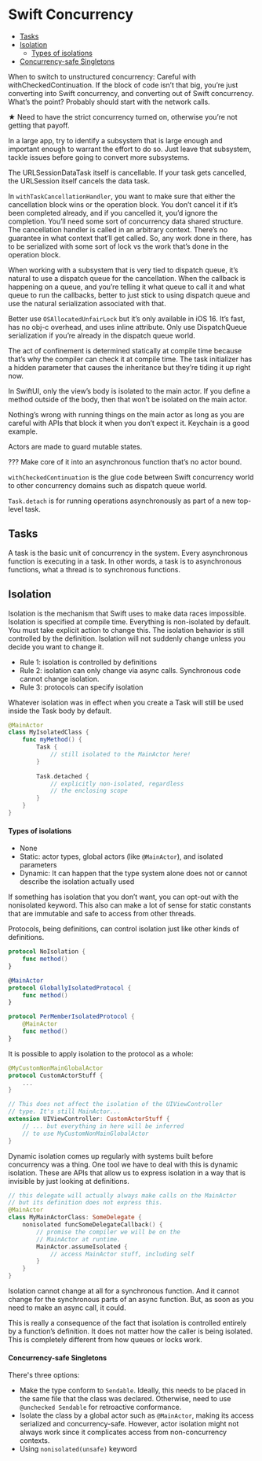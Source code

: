 # Swift Concurrency

- [Tasks](#tasks)
- [Isolation](#isolation)
  - [Types of isolations](#types-of-isolations)
- [Concurrency-safe Singletons](#concurrency-safe-singletons)

When to switch to unstructured concurrency:
Careful with withCheckedContinuation. If the block of code isn’t that big, you’re just converting into Swift concurrency, and converting out of Swift concurrency. What’s the point? Probably should start with the network calls.

★ Need to have the strict concurrency turned on, otherwise you’re not getting that payoff.

In a large app, try to identify a subsystem that is large enough and important enough to warrant the effort to do so. Just leave that subsystem, tackle issues before going to convert more subsystems.

The URLSessionDataTask itself is cancellable. If your task gets cancelled, the URLSession itself cancels the data task.

In `withTaskCancellationHandler`, you want to make sure that either the cancellation block wins or the operation block. You don’t cancel it if it’s been completed already, and if you cancelled it, you’d ignore the completion. You’ll need some sort of concurrency data shared structure. The cancellation handler is called in an arbitrary context. There’s no guarantee in what context that’ll get called. So, any work done in there, has to be serialized with some sort of lock vs the work that’s done in the operation block.

When working with a subsystem that is very tied to dispatch queue, it’s natural to use a dispatch queue for the cancellation. When the callback is happening on a queue, and you’re telling it what queue to call it and what queue to run the callbacks, better to just stick to using dispatch queue and use the natural serialization associated with that.

Better use `OSAllocatedUnfairLock` but it’s only available in iOS 16. It’s fast, has no obj-c overhead, and uses inline attribute. Only use DispatchQueue serialization if you’re already in the dispatch queue world.

The act of confinement is determined statically at compile time because that’s why the compiler can check it at compile time. The task initializer has a hidden parameter that causes the inheritance but they’re tiding it up right now.

In SwiftUI, only the view’s body is isolated to the main actor. If you define a method outside of the body, then that won’t be isolated on the main actor.

Nothing’s wrong with running things on the main actor as long as you are careful with APIs that block it when you don’t expect it. Keychain is a good example.

Actors are made to guard mutable states.

??? Make core of it into an asynchronous function that’s no actor bound.

`withCheckedContinuation` is the glue code between Swift concurrency world to other concurrency domains such as dispatch queue world.

`Task.detach` is for running operations asynchronously as part of a new top-level task.

## Tasks

A task is the basic unit of concurrency in the system. Every asynchronous function is executing in a task. In other words, a task is to asynchronous functions, what a thread is to synchronous functions.

## Isolation

Isolation is the mechanism that Swift uses to make data races impossible. Isolation is specified at compile time. Everything is non-isolated by default. You must take explicit action to change this. The isolation behavior is still controlled by the definition. Isolation will not suddenly change unless you decide you want to change it.

- Rule 1: isolation is controlled by definitions
- Rule 2: isolation can only change via async calls. Synchronous code cannot change isolation.
- Rule 3: protocols can specify isolation

Whatever isolation was in effect when you create a Task will still be used inside the Task body by default. 

```Swift
@MainActor
class MyIsolatedClass {
    func myMethod() {
        Task {
            // still isolated to the MainActor here!
        }
        
        Task.detached {
            // explicitly non-isolated, regardless
            // the enclosing scope
        }
    }
}
```

#### Types of isolations

- None
- Static: actor types, global actors (like `@MainActor`), and isolated parameters
- Dynamic: It can happen that the type system alone does not or cannot describe the isolation actually used

If something has isolation that you don’t want, you can opt-out with the nonisolated keyword. This also can make a lot of sense for static constants that are immutable and safe to access from other threads.

Protocols, being definitions, can control isolation just like other kinds of definitions.

```Swift
protocol NoIsolation {
    func method()
}

@MainActor
protocol GloballyIsolatedProtocol {
    func method()
}

protocol PerMemberIsolatedProtocol {
    @MainActor
    func method()
}
```

It is possible to apply isolation to the protocol as a whole:

```Swift
@MyCustomNonMainGlobalActor
protocol CustomActorStuff {
    ...
}

// This does not affect the isolation of the UIViewController
// type. It's still MainActor...
extension UIViewController: CustomActorStuff {
    // ... but everything in here will be inferred
    // to use MyCustomNonMainGlobalActor
}
```

Dynamic isolation comes up regularly with systems built before concurrency was a thing. One tool we have to deal with this is dynamic isolation. These are APIs that allow us to express isolation in a way that is invisible by just looking at definitions.

```Swift
// this delegate will actually always make calls on the MainActor
// but its definition does not express this.
@MainActor
class MyMainActorClass: SomeDelegate {
    nonisolated funcSomeDelegateCallback() {
        // promise the compiler we will be on the
        // MainActor at runtime.
        MainActor.assumeIsolated {
            // access MainActor stuff, including self
        }
    }
}
```

Isolation cannot change at all for a synchronous function. And it cannot change for the synchronous parts of an async function. But, as soon as you need to make an async call, it could.

This is really a consequence of the fact that isolation is controlled entirely by a function’s definition. It does not matter how the caller is being isolated. This is completely different from how queues or locks work.

#### Concurrency-safe Singletons

There's three options:

- Make the type conform to `Sendable`. Ideally, this needs to be placed in the same file that the class was declared. Otherwise, need to use `@unchecked Sendable` for retroactive conformance.
- Isolate the class by a global actor such as `@MainActor`, making its access serialized and concurrency-safe. However, actor isolation might not always work since it complicates access from non-concurrency contexts.
- Using `nonisolated(unsafe)` keyword

